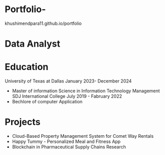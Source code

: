 # Portfolio-
khushimendpara11.github.io/portfolio
# Data Analyst

# Education 
University of Texas at Dallas January 2023- December 2024
- Master of information Science in Information Technology Management 
SDJ International College     July 2019 - Fabruary 2022
- Bechlore of computer Application 

# Projects
- Cloud-Based Property Management System for Comet Way Rentals
- Happy Tummy - Personalized Meal and Fitness App
- Blockchain in Pharmaceutical Supply Chains Research


